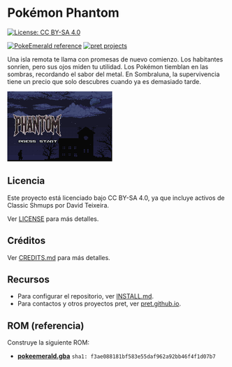 # Pokémon Phantom

[![License: CC BY-SA 4.0](https://img.shields.io/badge/License-CC%20BY--SA%204.0-lightgrey.svg)](https://creativecommons.org/licenses/by-sa/4.0/)

[![PokeEmerald reference](https://img.shields.io/badge/PokeEmerald-reference-blue.svg)](https://datomatic.no-intro.org/index.php?page=show_record&s=23&n=1961)
[![pret projects](https://img.shields.io/badge/pret-projects-lightgrey.svg)](https://pret.github.io/)

Una isla remota te llama con promesas de nuevo comienzo.
Los habitantes sonríen, pero sus ojos miden tu utilidad.
Los Pokémon tiemblan en las sombras, recordando el sabor del metal.
En Sombraluna, la supervivencia tiene un precio que solo descubres cuando ya es demasiado tarde.

![Captura de pantalla del título](docs/images/title_screen.gif)
         

## Licencia

Este proyecto está licenciado bajo CC BY-SA 4.0, ya que incluye activos de Classic Shmups por David Teixeira.

Ver [LICENSE](LICENSE) para más detalles.

## Créditos

Ver [CREDITS.md](CREDITS.md) para más detalles.

## Recursos

- Para configurar el repositorio, ver [INSTALL.md](INSTALL.md).
- Para contactos y otros proyectos pret, ver [pret.github.io](https://pret.github.io/).

## ROM (referencia)

Construye la siguiente ROM:
- [**pokeemerald.gba**](https://datomatic.no-intro.org/index.php?page=show_record&s=23&n=1961) `sha1: f3ae088181bf583e55daf962a92bb46f4f1d07b7`
